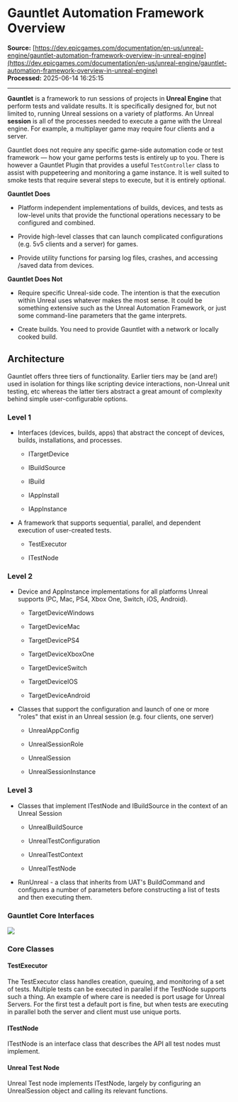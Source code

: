 # Gauntlet Automation Framework Overview

**Source:** [https://dev.epicgames.com/documentation/en-us/unreal-engine/gauntlet-automation-framework-overview-in-unreal-engine](https://dev.epicgames.com/documentation/en-us/unreal-engine/gauntlet-automation-framework-overview-in-unreal-engine)  
**Processed:** 2025-06-14 16:25:15

---

**Gauntlet** is a framework to run sessions of projects in **Unreal Engine** that perform tests and validate results. It is specifically designed for, but not limited to, running Unreal sessions on a variety of platforms. An Unreal **session** is all of the processes needed to execute a game with the Unreal engine. For example, a multiplayer game may require four clients and a server.

Gauntlet does not require any specific game-side automation code or test framework — how your game performs tests is entirely up to you. There is however a Gauntlet Plugin that provides a useful `TestController` class to assist with puppeteering and monitoring a game instance. It is well suited to smoke tests that require several steps to execute, but it is entirely optional.

**Gauntlet Does**

-   Platform independent implementations of builds, devices, and tests as low-level units that provide the functional operations necessary to be configured and combined.
    
-   Provide high-level classes that can launch complicated configurations (e.g. 5v5 clients and a server) for games.
    
-   Provide utility functions for parsing log files, crashes, and accessing /saved data from devices.
    

**Gauntlet Does Not**

-   Require specific Unreal-side code. The intention is that the execution within Unreal uses whatever makes the most sense. It could be something extensive such as the Unreal Automation Framework, or just some command-line parameters that the game interprets.
    
-   Create builds. You need to provide Gauntlet with a network or locally cooked build.
    

## Architecture

Gauntlet offers three tiers of functionality. Earlier tiers may be (and are!) used in isolation for things like scripting device interactions, non-Unreal unit testing, etc whereas the latter tiers abstract a great amount of complexity behind simple user-configurable options.

### Level 1

-   Interfaces (devices, builds, apps) that abstract the concept of devices, builds, installations, and processes.
    -   ITargetDevice
        
    -   IBuildSource
        
    -   IBuild
        
    -   IAppInstall
        
    -   IAppInstance
        
-   A framework that supports sequential, parallel, and dependent execution of user-created tests.
    -   TestExecutor
        
    -   ITestNode
        

### Level 2

-   Device and AppInstance implementations for all platforms Unreal supports (PC, Mac, PS4, Xbox One, Switch, iOS, Android).
    -   TargetDeviceWindows
        
    -   TargetDeviceMac
        
    -   TargetDevicePS4
        
    -   TargetDeviceXboxOne
        
    -   TargetDeviceSwitch
        
    -   TargetDeviceIOS
        
    -   TargetDeviceAndroid
        
-   Classes that support the configuration and launch of one or more "roles" that exist in an Unreal session (e.g. four clients, one server)
    -   UnrealAppConfig
        
    -   UnrealSessionRole
        
    -   UnrealSession
        
    -   UnrealSessionInstance
        

### Level 3

-   Classes that implement ITestNode and IBuildSource in the context of an Unreal Session
    -   UnrealBuildSource
        
    -   UnrealTestConfiguration
        
    -   UnrealTestContext
        
    -   UnrealTestNode
        
-   RunUnreal - a class that inherits from UAT's BuildCommand and configures a number of parameters before constructing a list of tests and then executing them.

### Gauntlet Core Interfaces

![](https://d1iv7db44yhgxn.cloudfront.net/documentation/images/2428768d-0d68-4c30-aeee-6bfd1b693005/gauntlet_overview_interfaces.png)

### Core Classes

#### TestExecutor

The TestExecutor class handles creation, queuing, and monitoring of a set of tests. Multiple tests can be executed in parallel if the TestNode supports such a thing. An example of where care is needed is port usage for Unreal Servers. For the first test a default port is fine, but when tests are executing in parallel both the server and client must use unique ports.

#### ITestNode

ITestNode is an interface class that describes the API all test nodes must implement.

#### Unreal Test Node

Unreal Test node implements ITestNode, largely by configuring an UnrealSession object and calling its relevant functions.